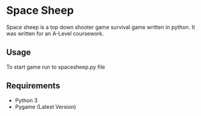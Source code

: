 # Space Sheep

Space sheep is a top down shooter game survival game written in python. It was written for an A-Level coursework.

## Usage
To start game run to spacesheep.py file

## Requirements
* Python 3
* Pygame (Latest Version)
